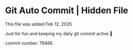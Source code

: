 # Git Auto Commit | Hidden File

This file was added Feb 12, 2025

Just for fun and keeping my daily git commit active 🤪

commit number: 79466
